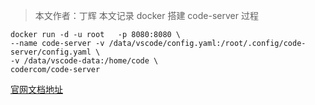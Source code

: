 > 本文作者：丁辉
本文记录 docker 搭建 code-server 过程
````
docker run -d -u root   -p 8080:8080 \
--name code-server -v /data/vscode/config.yaml:/root/.config/code-server/config.yaml \
-v /data/vscode-data:/home/code \
codercom/code-server
````
[官网文档地址](https://github.com/coder/code-server)
